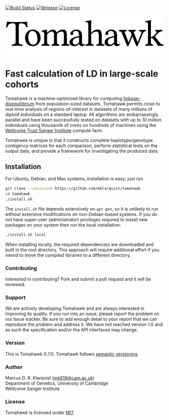 [![Build Status](https://travis-ci.org/mklarqvist/tomahawk.svg?branch=master)](https://travis-ci.org/mklarqvist/tomahawk)
[![Release](https://img.shields.io/badge/Release-beta_0.7.0-blue.svg)](https://github.com/mklarqvist/tomahawk/releases)
[![License](https://img.shields.io/badge/License-MIT-blue.svg)](LICENSE)

![screenshot](tomahawk.png)

# Fast calculation of LD in large-scale cohorts
Tomahawk is a machine-optimized library for computing [linkage-disequilibrium](https://en.wikipedia.org/wiki/Linkage_disequilibrium) from population-sized datasets. Tomahawk permits close to real-time analysis of regions-of-interest in datasets of many millions of diploid individuals on a standard laptop. All algorithms are embarrassingly parallel and have been successfully tested on datasets with up to _10 million individuals_ using thousands of cores on hundreds of machines using the [Wellcome Trust Sanger Institute](http://www.sanger.ac.uk/) compute farm.

Tomahawk is unique in that it constructs complete haplotype/genotype contigency matrices for each comparison, perform statistical tests on the output data, and provide a framework for investigating the produced data.

## Installation
For Ubuntu, Debian, and Mac systems, installation is easy: just run
```bash
git clone --recursive https://github.com/mklarqvist/tomahawk
cd tomahawk
./install.sh
```
The `install.sh` file depends extensively on `apt-get`, so it is unlikely to run without extensive modifications on non-Debian-based systems.
If you do not have super-user (administrator) privileges required to install new packages on your system then run the local installation:
```bash
./install.sh local
```
When installing locally, the required dependencies are downloaded and built in the root directory. This approach will require additional effort if you intend to move the compiled libraries to a different directory.

### Contributing

Interested in contributing? Fork and submit a pull request and it will be reviewed.

### Support
We are actively developing Tomahawk and are always interested in improving its quality. If you run into an issue, please report the problem on our Issue tracker. Be sure to add enough detail to your report that we can reproduce the problem and address it. We have not reached version 1.0 and as such the specification and/or the API interfaces may change.

### Version
This is Tomahawk 0.7.0. Tomahawk follows [semantic versioning](https://semver.org/).

### Author
Marcus D. R. Klarqvist (<mk819@cam.ac.uk>)  
Department of Genetics, University of Cambridge  
Wellcome Sanger Institute


### License
Tomahawk is licensed under [MIT](LICENSE)

[htslib]:   https://github.com/samtools/htslib
[zstd]:     https://github.com/facebook/zstd
[tomahawk]: https://github.com/mklarqvist/tomahawk